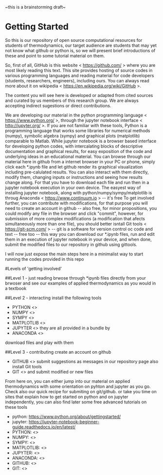 ~this is a brainstorming draft~

# Getting Started

So this is our repository of open source computational resources for students of thermodynamics,
our target audience are students that may yet not know what github or python is, so we will present brief introductions of these and point to some tutorial material on them.

So, first of all, GitHub is this website < https://github.com/ > where you are most likely reading this text.
This site provides hosting of source codes in various programming languages and reading material for code developers (students, researchers, engineers), including ours. You can always read more about it on wikipedia < https://en.wikipedia.org/wiki/GitHub >.

The content you will see here is developed or adapted from cited sources and curated by us members of this research group. We are always accepting indirect sugestions or direct contributions.

We are developing our material in the python programming language < https://www.python.org/ >, through the jupyter notebook interface < http://jupyter.org/ >.
If you are not familiar with these tools, Python is a programming language that works some libraries for numerical methods (numpy), symbolic algebra (sympy) and graphical plots (matplotlib) comparable to Matlab.
While jupyter notebook is a browser based interface for developing python codes, with intercalating blocks of descriptive documentation and graphical results, for easy exposition of the code and underlying ideas in an educational material.
You can browse through our material here in github from a internet browser in your PC or phone, simply click each \*.ipynb file and let github render its graphical visualization including pre-calulated results.
You can also interact with them directly, modify them, changing inputs or instructions and seeing how results change along. For that you have to download each file and run then in a jupyter notebook execution in your own device. The easyest way of installing jupyter notebook, along with python/numpy/sympy/matplotlib is throug Anaconda < https://www.continuum.io > -- it's free
To get involved further, you can contribute with modifications, for that purpose you will need to create an account in github -- also free, for minor propositions, you could modify any file in the browser and click "commit", however, for submission of more complex modifications (a modification that afects simultaneously more than one file),  you should better isntall Git tools < https://git-scm.com/ > -- git is a software for version control oc code and text -- free too -- this way you can download our \*.ipynb files, run and edit them in an execution of jupyter notebook in your device, and when done, submit the modified files to our repository in github using gittools.
  
I  will now just expose the main steps here in a minimalist way to start running the codes provided in this repo     
  
#Levels of 'getting involved'

##Level 1 - just reading
brwose through \*ipynb files directly from your brwoser and see our examples of applied thermodynamics as you would in a textbook

##Level 2 - interacting
install the following tools
* PYTHON <>
* NUMPY <>
* SYMPY <>
* MATPLOTLIB <>
* JUPYTER <>
they are all provided in a bundle by 
* ANACONDA <>

download files and play with them

##Level 3 - contributing
create an account on github
* GITHUB <>
submit suggestions as messages in our repository page
also install Git tools
* GIT <>
and submit modified or new files

From here on, you can either jump into our material on applied thermodynamics with some orientation on pyhton and jupyter as you go. Check also our quick recipe for submiting on git/github.
or take you time on sites that explain how to get started on python and on jupyter independently,
you can also find later some free advanced tutorials on these tools
* python: https://www.python.org/about/gettingstarted/  
* jupyter: https://jupyter-notebook-beginner-guide.readthedocs.io/en/latest/ 
* PYTHON: <>
* NUMPY: <>
* SYMPY: <>
* MATPLOTLIB: <>
* JUPYTER: <>
* ANACONDA: <>
* GITHUB: <>
* GIT: <>
